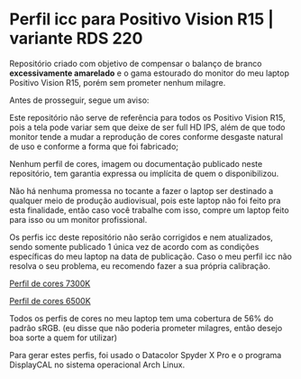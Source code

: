 # Perfil icc para Positivo Vision R15 | variante RDS 220
Repositório criado com objetivo de compensar o balanço de branco **excessivamente amarelado** e o gama estourado do monitor do meu laptop Positivo Vision R15, porém sem prometer nenhum milagre.

Antes de prosseguir, segue um aviso:

Este repositório não serve de referência para todos os Positivo Vision R15, pois a tela pode variar sem que deixe de ser full HD IPS, além de que todo monitor tende a mudar a reprodução de cores conforme desgaste natural de uso e conforme a forma que foi fabricado;

Nenhum perfil de cores, imagem ou documentação publicado neste repositório, tem garantia expressa ou implícita de quem o disponibilizou.

Não há nenhuma promessa no tocante a fazer o laptop ser destinado a qualquer meio de produção audiovisual, pois este laptop não foi feito pra esta finalidade, então caso você trabalhe com isso, compre um laptop feito para isso ou um monitor profissional.

Os perfis icc deste repositório não serão corrigidos e nem atualizados, sendo somente publicado 1 única vez de acordo com as condições específicas do meu laptop na data de publicação. Caso o meu perfil icc não resolva o seu problema, eu recomendo fazer a sua própria calibração.

[Perfil de cores 7300K](https://github.com/fernandoisnaldo/Perfil-icc-rds220/blob/main/2807%20%231%202024-08-27%2020-55%207300K%202.2%20(absolute)%20M-S%20XYZLUT%2BMTX.icc)

[Perfil de cores 6500K](https://github.com/fernandoisnaldo/Perfil-icc-rds220/blob/main/2807%20%231%202024-08-27%2014-37%20D6500%20L%20M-S%20XYZLUT%2BMTX.icc) 

Todos os perfis de cores no meu laptop tem uma cobertura de 56% do padrão sRGB. (eu disse que não poderia prometer milagres, então desejo boa sorte a quem for utilizar)

Para gerar estes perfis, foi usado o Datacolor Spyder X Pro e o programa DisplayCAL no sistema operacional Arch Linux.

